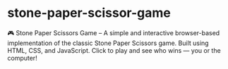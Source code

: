 # stone-paper-scissor-game
🎮 Stone Paper Scissors Game – A simple and interactive browser-based implementation of the classic Stone Paper Scissors game. Built using HTML, CSS, and JavaScript. Click to play and see who wins — you or the computer!
